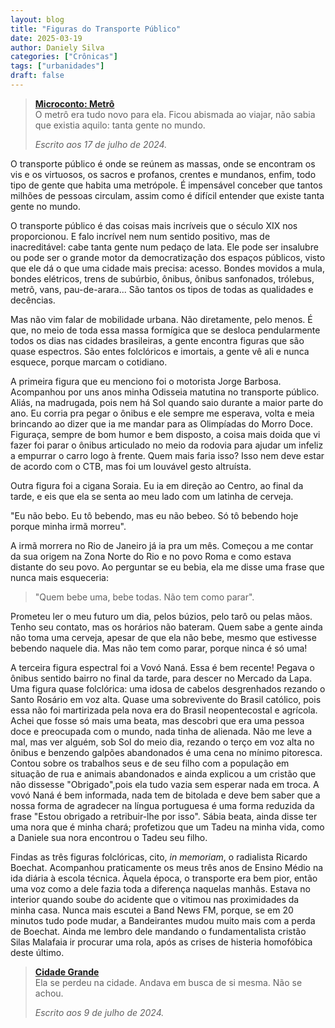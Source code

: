 ```yaml
---
layout: blog
title: "Figuras do Transporte Público"
date: 2025-03-19
author: Daniely Silva
categories: ["Crônicas"]
tags: ["urbanidades"]
draft: false
---
```


> **[Microconto: Metrô](http://danielysilva.com.br/contos/2025-03-19-metro/)**\
> O metrô era tudo novo para ela. Ficou abismada ao viajar, não sabia que existia aquilo: tanta gente no mundo.
>
> *Escrito aos 17 de julho de 2024.*

O transporte público é onde se reúnem as massas, onde se encontram os vis e os virtuosos, os sacros e profanos, crentes e mundanos, enfim, todo tipo de gente que habita uma metrópole. É impensável conceber que tantos milhões de pessoas circulam, assim como é difícil entender que existe tanta gente no mundo.

<!--more-->

O transporte público é das coisas mais incríveis que o século XIX nos proporcionou. E falo incrível nem num sentido positivo, mas de inacreditável: cabe tanta gente num pedaço de lata. Ele pode ser insalubre ou pode ser o grande motor da democratização dos espaços públicos, visto que ele dá o que uma cidade mais precisa: acesso. Bondes movidos a mula, bondes elétricos, trens de subúrbio, ônibus, ônibus sanfonados, trólebus, metrô, vans, pau-de-arara... São tantos os tipos de todas as qualidades e decências.

Mas não vim falar de mobilidade urbana. Não diretamente, pelo menos. É que, no meio de toda essa massa formígica que se desloca pendularmente todos os dias nas cidades brasileiras, a gente encontra figuras que são quase espectros. São entes folclóricos e imortais, a gente vê ali e nunca esquece, porque marcam o cotidiano.

A primeira figura que eu menciono foi o motorista Jorge Barbosa. Acompanhou por uns anos minha Odisseia matutina no transporte público. Aliás, na madrugada, pois nem há Sol quando saio durante a maior parte do ano. Eu corria pra pegar o ônibus e ele sempre me esperava, volta e meia brincando ao dizer que ia me mandar para as Olimpíadas do Morro Doce. Figuraça, sempre de bom humor e bem disposto, a coisa mais doida que vi fazer foi parar o ônibus articulado no meio da rodovia para ajudar um infeliz a empurrar o carro logo à frente. Quem mais faria isso? Isso nem deve estar de acordo com o CTB, mas foi um louvável gesto altruísta.

Outra figura foi a cigana Soraia. Eu ia em direção ao Centro, ao final da tarde, e eis que ela se senta ao meu lado com um latinha de cerveja.

"Eu não bebo. Eu tô bebendo, mas eu não bebeo. Só tô bebendo hoje porque minha irmã morreu".

A irmã morrera no Rio de Janeiro já ia pra um mês. Começou a me contar da sua origem na Zona Norte do Rio e no povo Roma e como estava distante do seu povo. Ao perguntar se eu bebia, ela me disse uma frase que nunca mais esqueceria:

> "Quem bebe uma, bebe todas. Não tem como parar".

Prometeu ler o meu futuro um dia, pelos búzios, pelo tarô ou pelas mãos. Tenho seu contato, mas os horários não bateram. Quem sabe a gente ainda não toma uma cerveja, apesar de que ela não bebe, mesmo que estivesse bebendo naquele dia. Mas não tem como parar, porque ninca é só uma!

A terceira figura espectral foi a Vovó Naná. Essa é bem recente! Pegava o ônibus sentido bairro no final da tarde, para descer no Mercado da Lapa. Uma figura quase folclórica: uma idosa de cabelos desgrenhados rezando o Santo Rosário em voz alta. Quase uma sobrevivente do Brasil católico, pois essa não foi martirizada pela nova era do Brasil neopentecostal e agrícola. Achei que fosse só mais uma beata, mas descobri que era uma pessoa doce e preocupada com o mundo, nada tinha de alienada. Não me leve a mal, mas ver alguém, sob Sol do meio dia, rezando o terço em voz alta no ônibus e benzendo galpões abandonados é uma cena no mínimo pitoresca. Contou sobre os trabalhos seus e de seu filho com a população em situação de rua e animais abandonados e ainda explicou a um cristão que não dissesse "Obrigado",pois ela tudo vazia sem esperar nada em troca. A vovó Naná é bem informada, nada tem de bitolada e deve bem saber que a nossa forma de agradecer na língua portuguesa é uma forma reduzida da frase "Estou obrigado a retribuir-lhe por isso". Sábia beata, ainda disse ter uma nora que é minha chará; profetizou que um Tadeu na minha vida, como a Daniele sua nora encontrou o Tadeu seu filho.

Findas as três figuras folclóricas, cito, *in memoriam*, o radialista Ricardo Boechat. Acompanhou praticamente os meus três anos de Ensino Médio na ida diária à escola técnica. Àquela época, o transporte era bem pior, então uma voz como a dele fazia toda a diferença naquelas manhãs. Estava no interior quando soube do acidente que o vitimou nas proximidades da minha casa. Nunca mais escutei a Band News FM, porque, se em 20 minutos tudo pode mudar, a Bandeirantes mudou muito mais com a perda de Boechat. Ainda me lembro dele mandando o fundamentalista cristão Silas Malafaia ir procurar uma rola, após as crises de histeria homofóbica deste último.


> **[Cidade Grande](http://danielysilva.com.br/contos/2025-03-19-microconto-cidade-grande)**\
> Ela se perdeu na cidade. Andava em busca de si mesma. Não se achou.
>
> *Escrito aos 9 de julho de 2024.*
